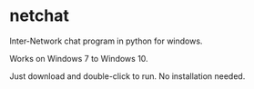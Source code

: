 # netchat
Inter-Network chat program in python for windows.

Works on Windows 7 to Windows 10.

Just download and double-click to run. No installation needed.
